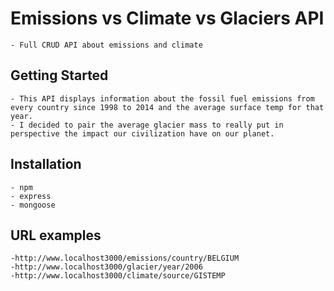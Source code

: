 # Emissions vs Climate vs Glaciers API

    - Full CRUD API about emissions and climate

## Getting Started

    - This API displays information about the fossil fuel emissions from every country since 1998 to 2014 and the average surface temp for that year.
    - I decided to pair the average glacier mass to really put in perspective the impact our civilization have on our planet.

## Installation

    - npm
    - express
    - mongoose

## URL examples

    -http://www.localhost3000/emissions/country/BELGIUM
    -http://www.localhost3000/glacier/year/2006
    -http://www.localhost3000/climate/source/GISTEMP
